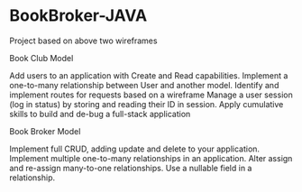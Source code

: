 # BookBroker-JAVA

Project based on above two wireframes

Book Club Model

Add users to an application with Create and Read capabilities.
Implement a one-to-many relationship between User and another model.
Identify and implement routes for requests based on a wireframe
Manage a user session (log in status) by storing and reading their ID in session.
Apply cumulative skills to build and de-bug a full-stack application

Book Broker Model

Implement full CRUD, adding update and delete to your application.
Implement multiple one-to-many relationships in an application.
Alter assign and re-assign many-to-one relationships.
Use a nullable field in a relationship.
